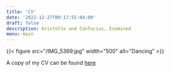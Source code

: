 ```yaml
---
title: 'CV'
date: '2022-12-27T09:17:55-04:00'
draft: false
description: Aristotle and Confucius, Examined
menu: main
---
```


{{< figure src="/IMG_5369.jpg" width="500" alt="Dancing" >}}

A copy of my CV can be found [here](/Chuyu%20Tian_CV.pdf 'PDF of CV')
